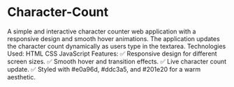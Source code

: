 # Character-Count
A simple and interactive character counter web application with a responsive design and smooth hover animations. The application updates the character count dynamically as users type in the textarea.
Technologies Used:
HTML
CSS
JavaScript
Features:
✅ Responsive design for different screen sizes.
✅ Smooth hover and transition effects.
✅ Live character count update.
✅ Styled with #e0a96d, #ddc3a5, and #201e20 for a warm aesthetic.
